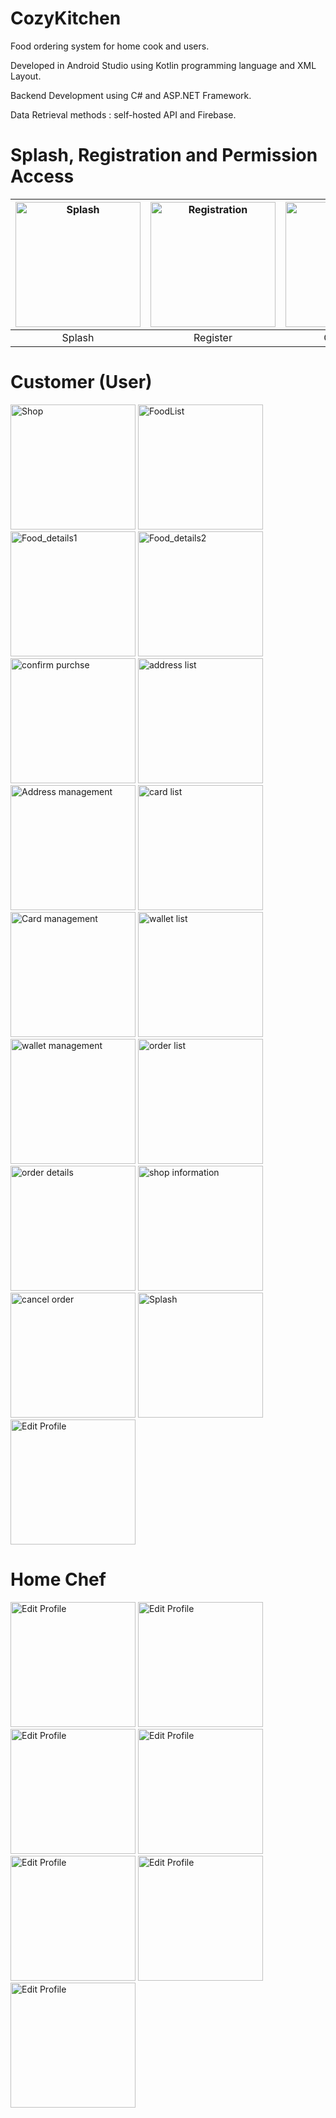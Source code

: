 # CozyKitchen

Food ordering system for home cook and users.

Developed in Android Studio using Kotlin programming language and XML Layout.

Backend Development using C# and ASP.NET Framework.

Data Retrieval methods : self-hosted API and Firebase.

# Splash, Registration and Permission Access
| <img src="Screenshots/Splash screen.jpg" alt="Splash" width="200"/> | <img src="Screenshots/register.jpg" alt="Registration" width="200"/> | <img src="Screenshots/chef_login.jpg" alt="register" width="200"/> | <img src="Screenshots/Login.jpg" alt="Login" width="200"/> | <img src="Screenshots/Permission request.jpg" alt="Permission request" width="200"/> |
|:-----------------------:|:-----------------------:|:-----------------------:|:-----------------------:|:-----------------------:|
| Splash       | Register           | Chef login           | Login           |     Permission request        |


# Customer (User)
<img src="Screenshots/Shop.jpg" alt="Shop" width="200"/>
<img src="Screenshots/Food_details1.jpg" alt="FoodList" width="200"/>
<img src="Screenshots/Food_details2.jpg" alt="Food_details1" width="200"/>
<img src="Screenshots/FoodList.jpg" alt="Food_details2" width="200"/>
<img src="Screenshots/confirm purchse.jpg" alt="confirm purchse" width="200"/>
<img src="Screenshots/address list.jpg" alt="address list" width="200"/>
<img src="Screenshots/Address management.jpg" alt="Address management" width="200"/>
<img src="Screenshots/card list.jpg" alt="card list" width="200"/>
<img src="Screenshots/Card management.jpg" alt="Card management" width="200"/>
<img src="Screenshots/wallet list.jpg" alt="wallet list" width="200"/>
<img src="Screenshots/wallet management.jpg" alt="wallet management" width="200"/>
<img src="Screenshots/order list.jpg" alt="order list" width="200"/>
<img src="Screenshots/order details.jpg" alt="order details" width="200"/>
<img src="Screenshots/shop information.jpg" alt="shop information" width="200"/>
<img src="Screenshots/cancel order.jpg" alt="cancel order" width="200"/>
<img src="Screenshots/shop information.jpg" alt="Splash" width="200"/>
<img src="Screenshots/Edit Profile.jpg" alt="Edit Profile" width="200"/>

# Home Chef
<img src="Screenshots/shop management1.jpg" alt="Edit Profile" width="200"/>
<img src="Screenshots/shop management2.jpg" alt="Edit Profile" width="200"/>
<img src="Screenshots/Shop's meny.jpg" alt="Edit Profile" width="200"/>
<img src="Screenshots/Manage food1.jpg" alt="Edit Profile" width="200"/>
<img src="Screenshots/Manage food2.jpg" alt="Edit Profile" width="200"/>
<img src="Screenshots/Filter Order History.jpg" alt="Edit Profile" width="200"/>
<img src="Screenshots/summary.jpg" alt="Edit Profile" width="200"/>


